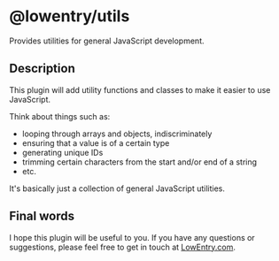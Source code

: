 # @lowentry/utils

Provides utilities for general JavaScript development.


## Description

This plugin will add utility functions and classes to make it easier to use JavaScript.

Think about things such as:

- looping through arrays and objects, indiscriminately
- ensuring that a value is of a certain type
- generating unique IDs
- trimming certain characters from the start and/or end of a string
- etc.

It's basically just a collection of general JavaScript utilities.


## Final words

I hope this plugin will be useful to you. If you have any questions or suggestions, please feel free to get in touch at [LowEntry.com](https://lowentry.com/).
